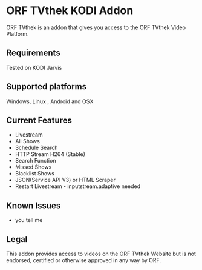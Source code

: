 ORF TVthek KODI Addon
=======
ORF TVthek is an addon that gives you access to the ORF TVthek Video Platform.


Requirements
------------
Tested on KODI Jarvis


Supported platforms
-------------------
Windows, Linux , Android and OSX


Current Features
----------------
* Livestream
* All Shows
* Schedule Search
* HTTP Stream H264 (Stable)
* Search Function
* Missed Shows
* Blacklist Shows
* JSON(Service API V3) or HTML Scraper
* Restart Livestream - inputstream.adaptive needed


Known Issues
------------
* you tell me


Legal
-----
This addon provides access to videos on the ORF TVthek Website but is not endorsed, certified or otherwise approved in any way by ORF.
